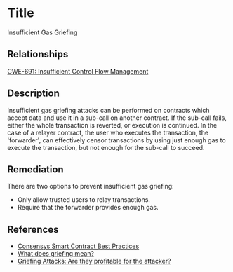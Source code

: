 # Title
Insufficient Gas Griefing

## Relationships
[CWE-691: Insufficient Control Flow Management](https://cwe.mitre.org/data/definitions/691.html)

## Description
Insufficient gas griefing attacks can be performed on contracts which accept data and use it in a sub-call on another contract. If the sub-call fails, either the whole transaction is reverted, or execution is continued. In the case of a relayer contract, the user who executes the transaction, the 'forwarder', can effectively censor transactions by using just enough gas to execute the transaction, but not enough for the sub-call to succeed.

## Remediation
There are two options to prevent insufficient gas griefing:

- Only allow trusted users to relay transactions.
- Require that the forwarder provides enough gas.

## References
- [Consensys Smart Contract Best Practices](https://consensys.github.io/smart-contract-best-practices/attacks/griefing/)
- [What does griefing mean?](https://ethereum.stackexchange.com/questions/62829/what-does-griefing-mean)
- [Griefing Attacks: Are they profitable for the attacker?](https://ethereum.stackexchange.com/questions/73261/griefing-attacks-are-they-profitable-for-the-attacker)